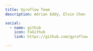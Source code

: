 ```yaml
---
title: Gyroflow Team
description: Adrian Eddy, Elvin Chen 

social:
  - name: github
    icon: FaGithub
    link: https://github.com/gyroflow

---
```

